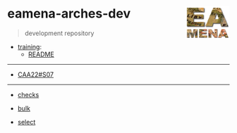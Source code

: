 # eamena-arches-dev  <img src="www/logo.png" width='100px' align="right"/>
> development repository

* [training](https://github.com/eamena-oxford/eamena-arches-dev/tree/main/training):
  - [README](https://github.com/eamena-oxford/eamena-arches-dev/tree/main/training#readme)

---

* [CAA22#S07](https://github.com/eamena-oxford/eamena-arches-dev/tree/main/event/CAA-07)

---

* [checks](https://github.com/eamena-oxford/eamena-arches-dev/blob/main/check/check.md#checks)

* [bulk](https://github.com/eamena-oxford/eamena-arches-dev/blob/main/output/bulk/BU.md)

* [select](https://github.com/eamena-oxford/eamena-arches-dev/tree/main/select)

